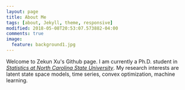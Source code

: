 ```yaml
---
layout: page
title: About Me
tags: [about, Jekyll, theme, responsive]
modified: 2018-05-08T20:53:07.573882-04:00
comments: true
image:
  feature: background1.jpg
---
```


Welcome to Zekun Xu's Github page. I am currently a Ph.D. student in [_Statistics at North Carolina State University_](http://www.stat.ncsu.edu/). My research interests are latent state space models, time series, convex optimization, machine learning.

